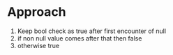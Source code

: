 # Approach
1. Keep bool check as true after first encounter of null
2. if non null value comes after that then false
3. otherwise true